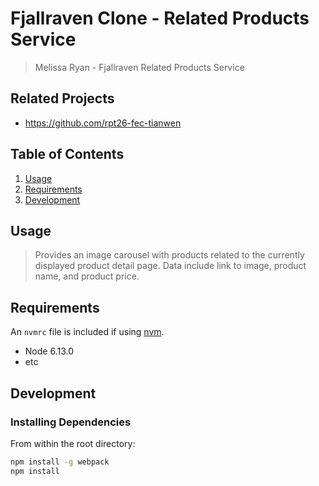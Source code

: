# Fjallraven Clone - Related Products Service

> Melissa Ryan - Fjallraven Related Products Service

## Related Projects

  - https://github.com/rpt26-fec-tianwen

## Table of Contents

1. [Usage](#Usage)
1. [Requirements](#requirements)
1. [Development](#development)

## Usage

> Provides an image carousel with products related to the currently displayed product detail page.  Data include link to image, product name, and product price.

## Requirements

An `nvmrc` file is included if using [nvm](https://github.com/creationix/nvm).

- Node 6.13.0
- etc

## Development

### Installing Dependencies

From within the root directory:

```sh
npm install -g webpack
npm install
```

